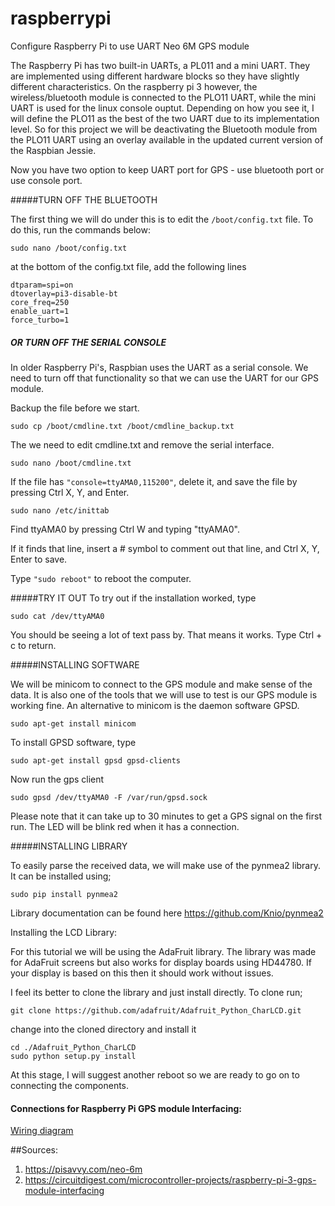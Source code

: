# raspberrypi

Configure Raspberry Pi to use  UART Neo 6M GPS module

The Raspberry Pi has two built-in UARTs, a PL011 and a mini UART. They are implemented using different hardware blocks so they have slightly different characteristics. On the raspberry pi 3 however, the wireless/bluetooth module is connected to the PLO11 UART, while the mini UART is used for the linux console ouptut. Depending on how you see it, I will define the PLO11 as the best of the two UART due to its implementation level. So for this project we will be deactivating the Bluetooth module from the PLO11 UART using an overlay available in the updated current version of the Raspbian Jessie.

Now you have two option to keep UART port for GPS - use bluetooth port or use console port. 

#####TURN OFF THE BLUETOOTH
 
The first thing we will do under this is to edit the `/boot/config.txt` file. To do this, run the commands below:

`sudo nano /boot/config.txt`

at the bottom of the config.txt file, add the following lines

```
dtparam=spi=on
dtoverlay=pi3-disable-bt
core_freq=250
enable_uart=1
force_turbo=1
```
 
##### OR TURN OFF THE SERIAL CONSOLE
In older Raspberry Pi's, Raspbian uses the UART as a serial console. We need to turn off that functionality so that we can use the UART for our GPS module.

Backup the file before we start.

`sudo cp /boot/cmdline.txt /boot/cmdline_backup.txt`

The we need to edit cmdline.txt and remove the serial interface.

`sudo nano /boot/cmdline.txt`

If the file has `"console=ttyAMA0,115200"`, delete it, and save the file by pressing Ctrl X, Y, and Enter.

`sudo nano /etc/inittab`

Find ttyAMA0 by pressing Ctrl W and typing "ttyAMA0".

If it finds that line, insert a # symbol to comment out that line, and Ctrl X, Y, Enter to save.

Type `"sudo reboot"` to reboot the computer.

#####TRY IT OUT
To try out if the installation worked, type

`sudo cat /dev/ttyAMA0`

You should be seeing a lot of text pass by. That means it works. Type Ctrl + c to return.

#####INSTALLING SOFTWARE

We will be minicom to connect to the GPS module and make sense of the data. It is also one of the tools that we will use to test is our GPS module is working fine. An alternative to minicom is the daemon software GPSD.

`sudo apt-get install minicom`

To install GPSD software, type

`sudo apt-get install gpsd gpsd-clients`

Now run the gps client

`sudo gpsd /dev/ttyAMA0 -F /var/run/gpsd.sock`

Please note that it can take up to 30 minutes to get a GPS signal on the first run. The LED will be blink red when it has a connection.

#####INSTALLING LIBRARY

To easily parse the received data, we will make use of the pynmea2 library. It can be installed using;

`sudo pip install pynmea2`

Library documentation can be found here https://github.com/Knio/pynmea2

Installing the LCD Library:

For this tutorial we will be using the AdaFruit library. The library was made for AdaFruit screens but also works  for display boards using HD44780. If your display is based on this then it should work without issues.

I feel its better to clone the library and just install directly. To clone run;

`git clone https://github.com/adafruit/Adafruit_Python_CharLCD.git`
 

change into the cloned directory and install it

```
cd ./Adafruit_Python_CharLCD
sudo python setup.py install
```
At this stage, I will suggest another reboot so we are ready to go on to connecting the components.



#### Connections for Raspberry Pi GPS module Interfacing:
[Wiring diagram](./img/interfacing-GPS-module-with-Raspberry-pi-circuit-diagram.png)

##Sources:
1. https://pisavvy.com/neo-6m
2. https://circuitdigest.com/microcontroller-projects/raspberry-pi-3-gps-module-interfacing 